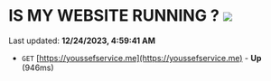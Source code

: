 # IS MY WEBSITE RUNNING ? [![](https://img.shields.io/static/v1?label=Sponsor&message=%E2%9D%A4&logo=GitHub&color=%23fe8e86)](https://github.com/sponsors/<username>)

Last updated: **12/24/2023, 4:59:41 AM**

- `GET` [https://youssefservice.me](https://youssefservice.me) - **Up** (946ms)
